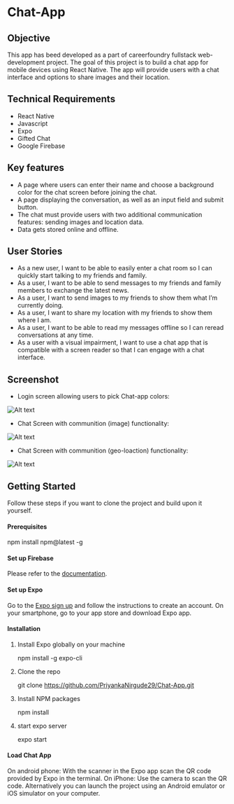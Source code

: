 # Chat-App

## Objective

This app has beed developed as a part of careerfoundry fullstack web-development project. The goal of this project is to build a chat app for mobile devices using React Native. The app will provide users with a chat interface and options to share images and their location.

## Technical Requirements

* React Native
* Javascript
* Expo
* Gifted Chat
* Google Firebase

## Key features

* A page where users can enter their name and choose a background color for the chat screen before joining the chat.
* A page displaying the conversation, as well as an input field and submit button.
* The chat must provide users with two additional communication features: sending images and location data.
* Data gets stored online and offline.

## User Stories

* As a new user, I want to be able to easily enter a chat room so I can quickly start talking to my friends and family.
* As a user, I want to be able to send messages to my friends and family members to exchange the latest news.
* As a user, I want to send images to my friends to show them what I’m currently doing.
* As a user, I want to share my location with my friends to show them where I am.
* As a user, I want to be able to read my messages offline so I can reread conversations at any time.
* As a user with a visual impairment, I want to use a chat app that is compatible with a screen reader so that I can engage with a chat interface.

## Screenshot

* Login screen allowing users to pick Chat-app colors:

![Alt text](./assets/scrShot_start.png?raw=true&sanitize=true "Optional Title")

* Chat Screen with communition (image) functionality:

![Alt text](./assets/Scrshot_Chat.png?raw=true&sanitize=true "Optional Title")

* Chat Screen with communition (geo-loaction) functionality:

![Alt text](./assets/ScrShot_GeoLocation.png?raw=true&sanitize=true "Optional Title")

## Getting Started

Follow these steps if you want to clone the project and build upon it yourself.

#### Prerequisites

npm install npm@latest -g

#### Set up Firebase

Please refer to the [documentation](https://firebase.google.com/).

#### Set up Expo

Go to the [Expo sign up](https://expo.dev/) and follow the instructions to create an account. On your smartphone, go to your app store and download Expo app.

#### Installation

1. Install Expo globally on your machine

   npm install -g expo-cli

2. Clone the repo

   git clone https://github.com/PriyankaNirgude29/Chat-App.git

3. Install NPM packages

   npm install

4. start expo server

   expo start

#### Load Chat App

On android phone: With the scanner in the Expo app scan the QR code provided by Expo in the terminal. On iPhone: Use the camera to scan the QR code. Alternatively you can launch the project using an Android emulator or iOS simulator on your computer.
